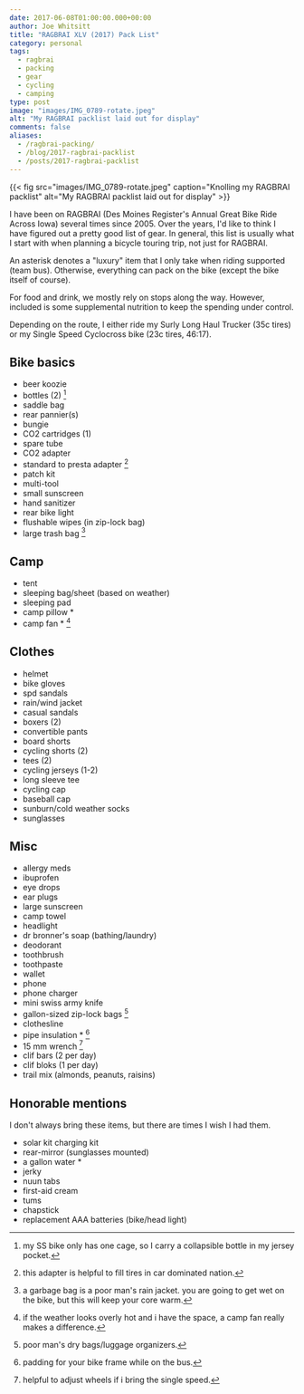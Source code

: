 ```yaml
---
date: 2017-06-08T01:00:00.000+00:00
author: Joe Whitsitt
title: "RAGBRAI XLV (2017) Pack List"
category: personal
tags: 
  - ragbrai
  - packing
  - gear
  - cycling
  - camping
type: post
image: "images/IMG_0789-rotate.jpeg"
alt: "My RAGBRAI packlist laid out for display"
comments: false
aliases:
  - /ragbrai-packing/
  - /blog/2017-ragbrai-packlist
  - /posts/2017-ragbrai-packlist
---
```


{{< fig src="images/IMG_0789-rotate.jpeg" caption="Knolling my RAGBRAI packlist" alt="My RAGBRAI packlist laid out for display" >}}

I have been on RAGBRAI (Des Moines Register's Annual Great Bike Ride Across Iowa) several times since 2005. Over the years, I'd like to think I have figured out a pretty good list of gear. In general, this list is usually what I start with when planning a bicycle touring trip, not just for RAGBRAI.

An asterisk denotes a "luxury" item that I only take when riding supported (team bus). Otherwise, everything can pack on the bike (except the bike itself of course).

For food and drink, we mostly rely on stops along the way. However, included is some supplemental nutrition to keep the spending under control.

Depending on the route, I either ride my Surly Long Haul Trucker (35c tires) or my Single Speed Cyclocross bike (23c tires, 46:17).

## Bike basics

* beer koozie
* bottles (2) [^1]
* saddle bag
* rear pannier(s)
* bungie
* CO2 cartridges (1)
* spare tube
* CO2 adapter
* standard to presta adapter [^2]
* patch kit
* multi-tool
* small sunscreen
* hand sanitizer
* rear bike light
* flushable wipes (in zip-lock bag)
* large trash bag [^3]

## Camp

* tent
* sleeping bag/sheet (based on weather)
* sleeping pad
* camp pillow *
* camp fan * [^4]

## Clothes

* helmet
* bike gloves
* spd sandals
* rain/wind jacket
* casual sandals
* boxers (2)
* convertible pants
* board shorts
* cycling shorts (2)
* tees (2)
* cycling jerseys (1-2)
* long sleeve tee
* cycling cap
* baseball cap
* sunburn/cold weather socks
* sunglasses

## Misc

* allergy meds
* ibuprofen
* eye drops
* ear plugs
* large sunscreen
* camp towel
* headlight
* dr bronner's soap (bathing/laundry)
* deodorant
* toothbrush
* toothpaste
* wallet
* phone
* phone charger
* mini swiss army knife
* gallon-sized zip-lock bags [^5]
* clothesline
* pipe insulation * [^6]
* 15 mm wrench [^7]
* clif bars (2 per day)
* clif bloks (1 per day)
* trail mix (almonds, peanuts, raisins)

## Honorable mentions

I don't always bring these items, but there are times I wish I had them.

* solar kit charging kit
* rear-mirror (sunglasses mounted)
* a gallon water *
* jerky
* nuun tabs
* first-aid cream
* tums
* chapstick
* replacement AAA batteries (bike/head light)

[^1]: my SS bike only has one cage, so I carry a collapsible bottle in my jersey pocket.
[^2]: this adapter is helpful to fill tires in car dominated nation.
[^3]: a garbage bag is a poor man's rain jacket. you are going to get wet on the bike, but this will keep your core warm.
[^4]: if the weather looks overly hot and i have the space, a camp fan really makes a difference.
[^5]: poor man's dry bags/luggage organizers.
[^6]: padding for your bike frame while on the bus.
[^7]: helpful to adjust wheels if i bring the single speed.
